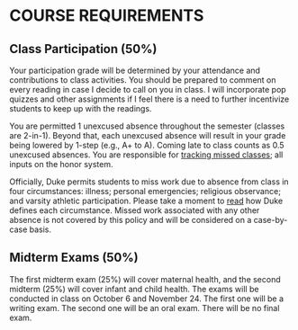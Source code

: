 # COURSE REQUIREMENTS

## Class Participation (50%)

Your participation grade will be determined by your attendance and contributions to class activities. You should be prepared to comment on every reading in case I decide to call on you in class. I will incorporate pop quizzes and other assignments if I feel there is a need to further incentivize students to keep up with the readings.

You are permitted 1 unexcused absence throughout the semester (classes are 2-in-1). Beyond that, each unexcused absence will result in your grade being lowered by 1-step (e.g., A+ to A). Coming late to class counts as 0.5 unexcused absences. You are responsible for [tracking missed classes](https://docs.google.com/spreadsheets/d/1lAJb4ZvvhmnSADSynZRi9ZyDRRbR05XnDH0rkdcbTOk/edit?usp=sharing); all inputs on the honor system.

Officially, Duke permits students to miss work due to absence from class in four circumstances: illness; personal emergencies; religious observance; and varsity athletic participation. Please take a moment to [read](http://trinity.duke.edu/undergraduate/academic-policies/missing-work-classes) how Duke defines each circumstance. Missed work associated with any other absence is not covered by this policy and will be considered on a case-by-case basis.

## Midterm Exams (50%)

The first midterm exam (25%) will cover maternal health, and the second midterm (25%) will cover infant and child health. The exams will be conducted in class on October 6 and November 24. The first one will be a writing exam. The second one will be an oral exam. There will be no final exam. 
